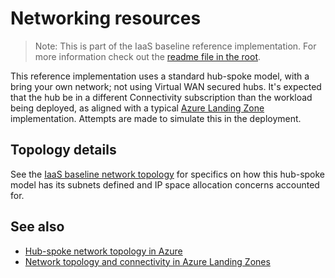 # Networking resources

> Note: This is part of the IaaS baseline reference implementation. For more information check out the [readme file in the root](../README.md).

This reference implementation uses a standard hub-spoke model, with a bring your own network; not using Virtual WAN secured hubs. It's expected that the hub be in a different Connectivity subscription than the workload being deployed, as aligned with a typical [Azure Landing Zone](https://aka.ms/alz) implementation. Attempts are made to simulate this in the deployment.

## Topology details

See the [IaaS baseline network topology](./topology.md) for specifics on how this hub-spoke model has its subnets defined and IP space allocation concerns accounted for.

## See also

* [Hub-spoke network topology in Azure](https://learn.microsoft.com/azure/architecture/reference-architectures/hybrid-networking/hub-spoke)
* [Network topology and connectivity in Azure Landing Zones](https://learn.microsoft.com/azure/cloud-adoption-framework/ready/landing-zone/design-area/network-topology-and-connectivity)
